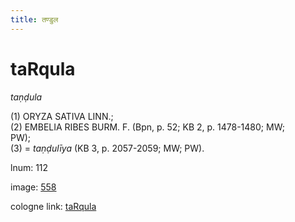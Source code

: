 ```yaml
---
title: तण्डुल
---
```


# taRqula

<i>taṇḍula</i>  <div n="P" />(1) <bot>ORYZA SATIVA LINN.</bot>; <div n="P" />(2) <bot>EMBELIA RIBES BURM. F.</bot> (Bpn, p. 52; KB 2, p. 1478-1480; MW; <div n="lb" />PW); <div n="P" />(3) = <i>taṇḍulīya</i> (KB 3, p. 2057-2059; MW; PW).

lnum: 112

image: [558](https://www.sanskrit-lexicon.uni-koeln.de/scans/csl-apidev/servepdf.php?dict=snp&page=558)

cologne link: [taRqula](https://sanskrit-lexicon.uni-koeln.de/scans/csl-apidev/getword.php?dict=snp&key=taRqula)

